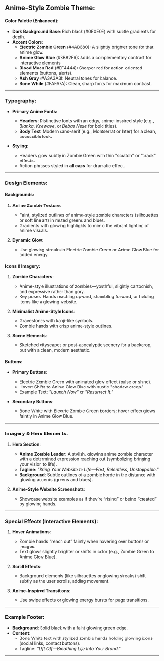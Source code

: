 ## **Anime-Style Zombie Theme:**

#### **Color Palette (Enhanced):**

- **Dark Background Base**: Rich black (#0E0E0E) with subtle gradients for depth.
- **Accent Colors**:
  - **Electric Zombie Green** (#4ADE80): A slightly brighter tone for that anime glow.
  - **Anime Glow Blue** (#3B82F6): Adds a complementary contrast for interactive elements.
  - **Blood Moon Red** (#EF4444): Sharper red for action-oriented elements (buttons, alerts).
  - **Ash Gray** (#A3A3A3): Neutral tones for balance.
  - **Bone White** (#FAFAFA): Clean, sharp fonts for maximum contrast.

---

### **Typography:**

- **Primary Anime Fonts:**

  - **Headers**: Distinctive fonts with an edgy, anime-inspired style (e.g., _Blanka_, _Knewave_, or _Bebas Neue_ for bold titles).
  - **Body Text**: Modern sans-serif (e.g., Montserrat or Inter) for a clean, accessible look.

- **Styling**:
  - Headers glow subtly in Zombie Green with thin "scratch" or "crack" effects.
  - Action phrases styled in **all caps** for dramatic effect.

---

### **Design Elements:**

#### **Backgrounds:**

1. **Anime Zombie Texture**:

   - Faint, stylized outlines of anime-style zombie characters (silhouettes or soft line art) in muted greens and blues.
   - Gradients with glowing highlights to mimic the vibrant lighting of anime visuals.

2. **Dynamic Glow**:
   - Use glowing streaks in Electric Zombie Green or Anime Glow Blue for added energy.

#### **Icons & Imagery:**

1. **Zombie Characters**:

   - Anime-style illustrations of zombies—youthful, slightly cartoonish, and expressive rather than gory.
   - Key poses: Hands reaching upward, shambling forward, or holding items like a glowing website.

2. **Minimalist Anime-Style Icons**:

   - Gravestones with kanji-like symbols.
   - Zombie hands with crisp anime-style outlines.

3. **Scene Elements**:
   - Sketched cityscapes or post-apocalyptic scenery for a backdrop, but with a clean, modern aesthetic.

#### **Buttons:**

- **Primary Buttons**:

  - Electric Zombie Green with animated glow effect (pulse or shine).
  - Hover: Shifts to Anime Glow Blue with subtle "shadow creep."
  - Example Text: _"Launch Now"_ or _"Resurrect It."_

- **Secondary Buttons**:
  - Bone White with Electric Zombie Green borders; hover effect glows faintly in Anime Glow Blue.

---

### **Imagery & Hero Elements:**

1. **Hero Section**:

   - **Anime Zombie Leader**: A stylish, glowing anime zombie character with a determined expression reaching out (symbolizing bringing your vision to life).
   - **Tagline**: _"Bring Your Website to Life—Fast, Relentless, Unstoppable."_
   - **Background**: Subtle outlines of a zombie horde in the distance with glowing accents (greens and blues).

2. **Anime-Style Website Screenshots**:
   - Showcase website examples as if they’re “rising” or being “created” by glowing hands.

---

### **Special Effects (Interactive Elements):**

1. **Hover Animations**:

   - Zombie hands “reach out” faintly when hovering over buttons or images.
   - Text glows slightly brighter or shifts in color (e.g., Zombie Green to Anime Glow Blue).

2. **Scroll Effects**:

   - Background elements (like silhouettes or glowing streaks) shift subtly as the user scrolls, adding movement.

3. **Anime-Inspired Transitions**:
   - Use swipe effects or glowing energy bursts for page transitions.

---

### **Example Footer:**

- **Background**: Solid black with a faint glowing green edge.
- **Content**:
  - Bone White text with stylized zombie hands holding glowing icons (social links, contact buttons).
  - Tagline: _"L!ft Off—Breathing Life Into Your Brand."_

---
